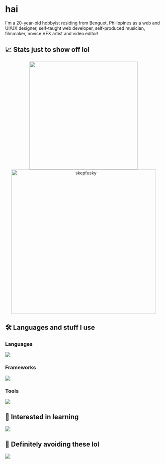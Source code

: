 # hai
I'm a 20-year-old hobbyist residing from Benguet, Philippines as a web and UI/UX designer, self-taught web developer, self-produced musician, filmmaker, novice VFX artist and video editor!

## 📈 Stats just to show off lol
<p align="center">
  <a href="https://github.com/anuraghazra/github-readme-stats">
      <img width="348" src="https://github-readme-stats.vercel.app/api/top-langs/?username=skepfusky&hide_title=true&layout=compact&theme=tokyonight&langs_count=10&hide_border=true&hide=json,markdown&include_all_commits=true&card_width=300">
  </a>
  <img width="465" src="https://github-readme-streak-stats.herokuapp.com/?user=skepfusky&theme=tokyonight&hide_border=true" alt="skepfusky">
</p>

## 🛠️ Languages and stuff I use
### Languages
![](https://skillicons.dev/icons?i=dotnet,html,css,sass,nodejs,js,ts,py,powershell,bash&perline=8)
### Frameworks
![](https://skillicons.dev/icons?i=tailwind,react,next,vue,nuxt,svelte,astro)
### Tools
![](https://skillicons.dev/icons?i=ps,pr,ae,ai,figma,vscode,visualstudio,idea,vim,git,github,linux,docker&perline=8)

## 🤔 Interested in learning
![](https://skillicons.dev/icons?i=neovim,raspberrypi,cs,go,fastapi,flask,electron,firebase,mongodb,redis,prisma&perline=8)

## 🚫 Definitely avoiding these lol
![](https://skillicons.dev/icons?i=php,jquery,java)
